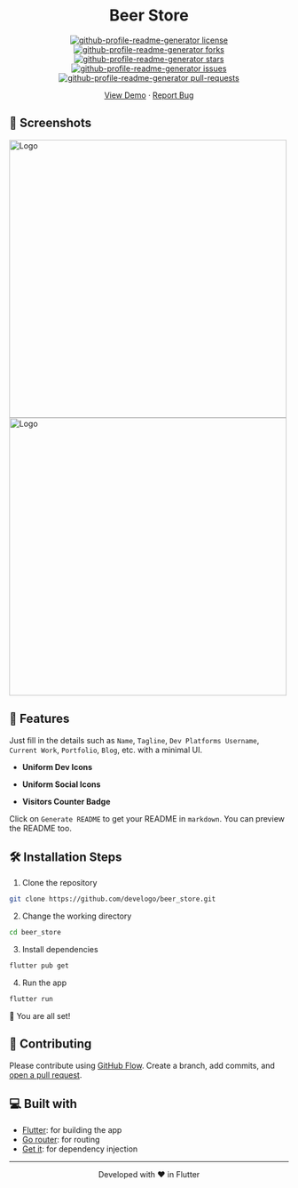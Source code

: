 <!-- <p align="center">
  <a href="https://develogo.com">
    <img alt="Portfolio" src="./src/images/mdg.png" width="60" />
  </a>
</p> -->
<h1 align="center">
  Beer Store
</h1>

<p align="center">
<a href="https://github.com/develogo/beer_store/blob/master/LICENSE" target="blank">
<img src="https://img.shields.io/github/license/develogo/beer_store?style=flat-square" alt="github-profile-readme-generator license" />
</a>
<a href="https://github.com/develogo/beer_store/fork" target="blank">
<img src="https://img.shields.io/github/forks/develogo/beer_store?style=flat-square" alt="github-profile-readme-generator forks"/>
</a>
<a href="https://github.com/develogo/beer_store/stargazers" target="blank">
<img src="https://img.shields.io/github/stars/develogo/beer_store?style=flat-square" alt="github-profile-readme-generator stars"/>
</a>
<a href="https://github.com/develogo/beer_store/issues" target="blank">
<img src="https://img.shields.io/github/issues/develogo/beer_store?style=flat-square" alt="github-profile-readme-generator issues"/>
</a>
<a href="https://github.com/develogo/beer_store/pulls" target="blank">
<img src="https://img.shields.io/github/issues-pr/develogo/beer_store?style=flat-square" alt="github-profile-readme-generator pull-requests"/>
</a>
</p>


<p align="center">
    <a href="https://beerstore.develogo.com" target="blank">View Demo</a>
    ·
    <a href="https://github.com/develogo/beer_store/issues/new/choose">Report Bug</a>
</p>

## 🚀 Screenshots

<img src="https://raw.githubusercontent.com/develogo/beer_store/main/assets/prints/1.jpg" alt="Logo" height="500"/>
<img src="https://raw.githubusercontent.com/develogo/beer_store/main/assets/prints/2.jpg" alt="Logo" height="500"/>



## 🧐 Features

Just fill in the details such as `Name`, `Tagline`, `Dev Platforms Username`, `Current Work`, `Portfolio`, `Blog`, etc. with a minimal UI.

- **Uniform Dev Icons**

- **Uniform Social Icons**

- **Visitors Counter Badge**


Click on `Generate README` to get your README in `markdown`.
You can preview the README too.

## 🛠️ Installation Steps

1. Clone the repository

```bash
git clone https://github.com/develogo/beer_store.git
```

2. Change the working directory

```bash
cd beer_store
```

3. Install dependencies

```bash
flutter pub get
```

4. Run the app

```bash
flutter run
```

🌟 You are all set!

## 🍰 Contributing

Please contribute using [GitHub Flow](https://guides.github.com/introduction/flow). Create a branch, add commits, and [open a pull request](https://github.com/develogo/beer_store/compare).

<!-- Please read [`CONTRIBUTING`](CONTRIBUTING.md) for details on our [`CODE OF CONDUCT`](CODE_OF_CONDUCT.md), and the process for submitting pull requests to us. -->

## 💻 Built with

- [Flutter](https://flutter.dev/): for building the app
- [Go router](https://pub.dev/packages/go_router): for routing
- [Get it](https://pub.dev/packages/get_it): for dependency injection


<hr>
<p align="center">
Developed with ❤️ in Flutter
</p>